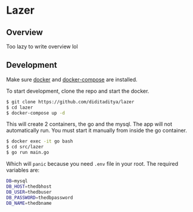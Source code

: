 # Lazer

## Overview

Too lazy to write overview lol

## Development

Make sure [docker](https://docs.docker.com/install/) and [docker-compose](https://docs.docker.com/compose/install/) are installed.

To start development, clone the repo and start the docker.

```bash
$ git clone https://github.com/diditaditya/lazer
$ cd lazer
$ docker-compose up -d
```

This will create 2 containers, the go and the mysql. The app will not automatically run. You must start it manually from inside the go container.

```bash
$ docker exec -it go bash
$ cd src/lazer
$ go run main.go
```

Which will `panic` because you need `.env` file in your root. The required variables are:

```bash
DB=mysql
DB_HOST=thedbhost
DB_USER=thedbuser
DB_PASSWORD=thedbpassword
DB_NAME=thedbname
```